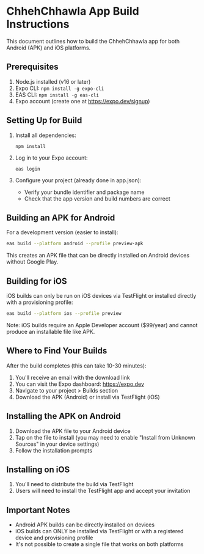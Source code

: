 # ChhehChhawla App Build Instructions

This document outlines how to build the ChhehChhawla app for both Android (APK) and iOS platforms.

## Prerequisites

1. Node.js installed (v16 or later)
2. Expo CLI: `npm install -g expo-cli`
3. EAS CLI: `npm install -g eas-cli`
4. Expo account (create one at https://expo.dev/signup)

## Setting Up for Build

1. Install all dependencies:
   ```
   npm install
   ```

2. Log in to your Expo account:
   ```
   eas login
   ```

3. Configure your project (already done in app.json):
   - Verify your bundle identifier and package name
   - Check that the app version and build numbers are correct

## Building an APK for Android

For a development version (easier to install):

```bash
eas build --platform android --profile preview-apk
```

This creates an APK file that can be directly installed on Android devices without Google Play.

## Building for iOS

iOS builds can only be run on iOS devices via TestFlight or installed directly with a provisioning profile:

```bash
eas build --platform ios --profile preview
```

Note: iOS builds require an Apple Developer account ($99/year) and cannot produce an installable file like APK.

## Where to Find Your Builds

After the build completes (this can take 10-30 minutes):

1. You'll receive an email with the download link
2. You can visit the Expo dashboard: https://expo.dev
3. Navigate to your project > Builds section
4. Download the APK (Android) or install via TestFlight (iOS)

## Installing the APK on Android

1. Download the APK file to your Android device
2. Tap on the file to install (you may need to enable "Install from Unknown Sources" in your device settings)
3. Follow the installation prompts

## Installing on iOS

1. You'll need to distribute the build via TestFlight
2. Users will need to install the TestFlight app and accept your invitation

## Important Notes

- Android APK builds can be directly installed on devices
- iOS builds can ONLY be installed via TestFlight or with a registered device and provisioning profile
- It's not possible to create a single file that works on both platforms 